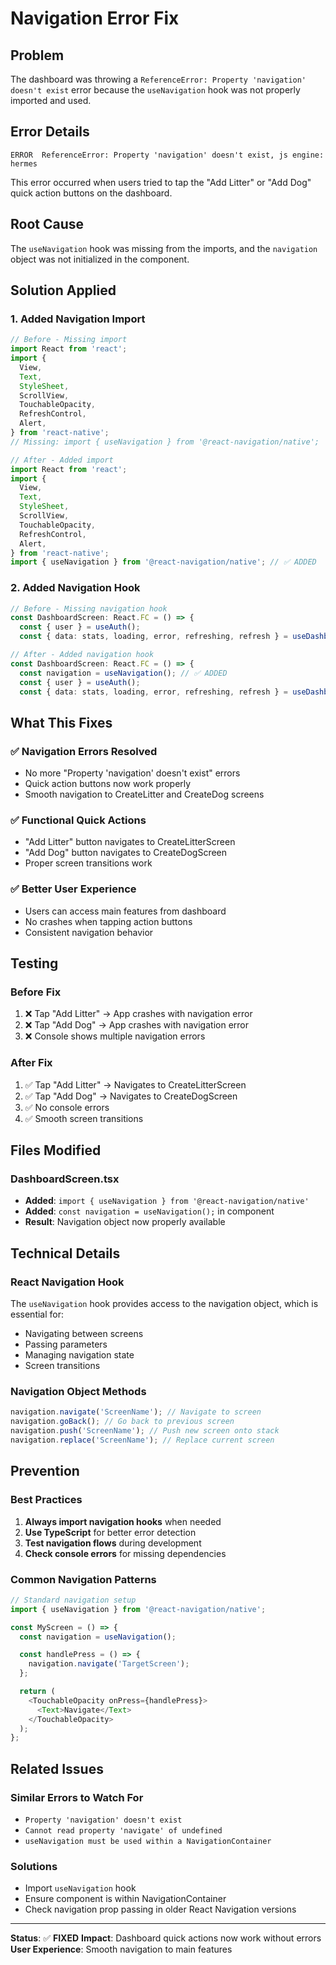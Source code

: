 # Navigation Error Fix

## Problem

The dashboard was throwing a `ReferenceError: Property 'navigation' doesn't exist` error because the `useNavigation` hook was not properly imported and used.

## Error Details

```
ERROR  ReferenceError: Property 'navigation' doesn't exist, js engine: hermes
```

This error occurred when users tried to tap the "Add Litter" or "Add Dog" quick action buttons on the dashboard.

## Root Cause

The `useNavigation` hook was missing from the imports, and the `navigation` object was not initialized in the component.

## Solution Applied

### 1. Added Navigation Import

```typescript
// Before - Missing import
import React from 'react';
import {
  View,
  Text,
  StyleSheet,
  ScrollView,
  TouchableOpacity,
  RefreshControl,
  Alert,
} from 'react-native';
// Missing: import { useNavigation } from '@react-navigation/native';

// After - Added import
import React from 'react';
import {
  View,
  Text,
  StyleSheet,
  ScrollView,
  TouchableOpacity,
  RefreshControl,
  Alert,
} from 'react-native';
import { useNavigation } from '@react-navigation/native'; // ✅ ADDED
```

### 2. Added Navigation Hook

```typescript
// Before - Missing navigation hook
const DashboardScreen: React.FC = () => {
  const { user } = useAuth();
  const { data: stats, loading, error, refreshing, refresh } = useDashboardStats(user?.userId);

// After - Added navigation hook
const DashboardScreen: React.FC = () => {
  const navigation = useNavigation(); // ✅ ADDED
  const { user } = useAuth();
  const { data: stats, loading, error, refreshing, refresh } = useDashboardStats(user?.userId);
```

## What This Fixes

### ✅ **Navigation Errors Resolved**

- No more "Property 'navigation' doesn't exist" errors
- Quick action buttons now work properly
- Smooth navigation to CreateLitter and CreateDog screens

### ✅ **Functional Quick Actions**

- "Add Litter" button navigates to CreateLitterScreen
- "Add Dog" button navigates to CreateDogScreen
- Proper screen transitions work

### ✅ **Better User Experience**

- Users can access main features from dashboard
- No crashes when tapping action buttons
- Consistent navigation behavior

## Testing

### Before Fix

1. ❌ Tap "Add Litter" → App crashes with navigation error
2. ❌ Tap "Add Dog" → App crashes with navigation error
3. ❌ Console shows multiple navigation errors

### After Fix

1. ✅ Tap "Add Litter" → Navigates to CreateLitterScreen
2. ✅ Tap "Add Dog" → Navigates to CreateDogScreen
3. ✅ No console errors
4. ✅ Smooth screen transitions

## Files Modified

### DashboardScreen.tsx

- **Added**: `import { useNavigation } from '@react-navigation/native'`
- **Added**: `const navigation = useNavigation();` in component
- **Result**: Navigation object now properly available

## Technical Details

### React Navigation Hook

The `useNavigation` hook provides access to the navigation object, which is essential for:

- Navigating between screens
- Passing parameters
- Managing navigation state
- Screen transitions

### Navigation Object Methods

```typescript
navigation.navigate('ScreenName'); // Navigate to screen
navigation.goBack(); // Go back to previous screen
navigation.push('ScreenName'); // Push new screen onto stack
navigation.replace('ScreenName'); // Replace current screen
```

## Prevention

### Best Practices

1. **Always import navigation hooks** when needed
2. **Use TypeScript** for better error detection
3. **Test navigation flows** during development
4. **Check console errors** for missing dependencies

### Common Navigation Patterns

```typescript
// Standard navigation setup
import { useNavigation } from '@react-navigation/native';

const MyScreen = () => {
  const navigation = useNavigation();

  const handlePress = () => {
    navigation.navigate('TargetScreen');
  };

  return (
    <TouchableOpacity onPress={handlePress}>
      <Text>Navigate</Text>
    </TouchableOpacity>
  );
};
```

## Related Issues

### Similar Errors to Watch For

- `Property 'navigation' doesn't exist`
- `Cannot read property 'navigate' of undefined`
- `useNavigation must be used within a NavigationContainer`

### Solutions

- Import `useNavigation` hook
- Ensure component is within NavigationContainer
- Check navigation prop passing in older React Navigation versions

---

**Status**: ✅ **FIXED**
**Impact**: Dashboard quick actions now work without errors
**User Experience**: Smooth navigation to main features
